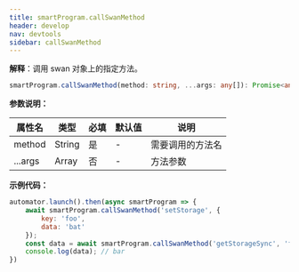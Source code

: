 ```yaml
---
title: smartProgram.callSwanMethod
header: develop
nav: devtools
sidebar: callSwanMethod
---
```



**解释**：调用 swan 对象上的指定方法。

```ts
smartProgram.callSwanMethod(method: string, ...args: any[]): Promise<any>
```
**参数说明：**

|属性名 |类型  |必填 | 默认值 |说明|
|---- | ---- | ---- | ----|----|
|method| String|是|- |需要调用的方法名|
|...args| Array|否|- |方法参数|

**示例代码：**

```js
automator.launch().then(async smartProgram => {
    await smartProgram.callSwanMethod('setStorage', {
        key: 'foo',
        data: 'bat'
    });
    const data = await smartProgram.callSwanMethod('getStorageSync', 'foo');
    console.log(data); // bar
})
```

